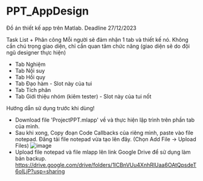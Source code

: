 # PPT_AppDesign
Đồ án thiết kế app trên Matlab. Deadline 27/12/2023

Task List + Phân công
Mỗi người sẽ đảm nhận 1 tab và thiết kế nó. Không cần chú trọng giao diện, chỉ cần quan tâm chức năng (giao diện sẽ do đội ngũ designer thực hiện)
-  Tab Nghiệm
-  Tab Nội suy
-  Tab Hồi quy
-  Tab Đạo hàm - Slot này của tui
-  Tab Tích phân 
-  Tab Giới thiệu nhóm (kiêm tester) - Slot này của tui nốt

Hướng dẫn sử dụng trước khi dùng!
- Download file 'ProjectPPT.mlapp' về và thực hiện lập trình trên phần tab của mình.
- Sau khi xong, Copy đoạn Code Callbacks của riêng mình, paste vào file notepad. Đăng tải file notepad vừa tạo lên đây. (Chọn Add File -> Upload Files)
![image](https://github.com/LongLe7184/PPT_AppDesign/assets/149240182/c119cedd-42f6-4c0d-982f-d70815fc50e7)
- Upload file notepad và file mlapp lên link Google Drive để sử dụng làm bản backup.
https://drive.google.com/drive/folders/1lCBnVUu4XnhRlUaa6OAtQpsdeT6oILjP?usp=sharing

